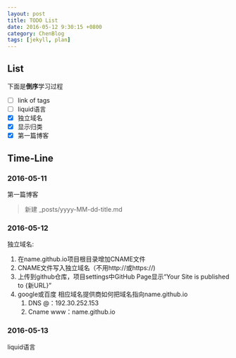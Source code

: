 ```yaml
---
layout: post
title: TODO List
date: 2016-05-12 9:30:15 +0800
category: ChenBlog
tags: [jekyll, plan]
---
```


## List

下面是**倒序**学习过程

- [ ] link of tags
- [ ] liquid语言
- [x] 独立域名
- [x] 显示归类
- [x] 第一篇博客

## Time-Line

### 2016-05-11

第一篇博客
> 新建 \_posts/yyyy-MM-dd-title.md

### 2016-05-12

独立域名:

1. 在name.github.io项目根目录增加CNAME文件
2. CNAME文件写入独立域名（不用http://或https://)
3. 上传到github仓库，项目settings中GitHub Page显示“Your Site is published to {新URL}”
4. google或百度 相应域名提供商如何把域名指向name.github.io
    1. DNS @：192.30.252.153
    2. Cname www：name.github.io

### 2016-05-13

liquid语言
